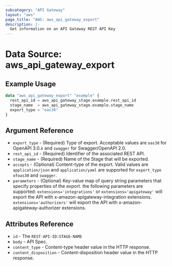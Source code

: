 ```yaml
---
subcategory: "API Gateway"
layout: "aws"
page_title: "AWS: aws_api_gateway_export"
description: |-
  Get information on an API Gateway REST API Key
---
```


# Data Source: aws_api_gateway_export

## Example Usage

```terraform
data "aws_api_gateway_export" "example" {
  rest_api_id = aws_api_gateway_stage.example.rest_api_id
  stage_name  = aws_api_gateway_stage.example.stage_name
  export_type = "oas30"
}
```

## Argument Reference

* `export_type` - (Required) Type of export. Acceptable values are `oas30` for OpenAPI 3.0.x and `swagger` for Swagger/OpenAPI 2.0.
* `rest_api_id` - (Required) Identifier of the associated REST API.
* `stage_name` - (Required) Name of the Stage that will be exported.
* `accepts` - (Optional) Content-type of the export. Valid values are `application/json` and `application/yaml` are supported for `export_type` `ofoas30` and `swagger`.
* `parameters` - (Optional) Key-value map of query string parameters that specify properties of the export. the following parameters are supported: `extensions='integrations'` or `extensions='apigateway'` will export the API with x-amazon-apigateway-integration extensions. `extensions='authorizers'` will export the API with x-amazon-apigateway-authorizer extensions.

## Attributes Reference

* `id` - The `REST-API-ID:STAGE-NAME`
* `body` - API Spec.
* `content_type` - Content-type header value in the HTTP response.
* `content_disposition` - Content-disposition header value in the HTTP response.
